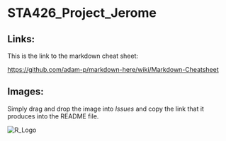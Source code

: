 # STA426_Project_Jerome

## Links: 
This is the link to the markdown cheat sheet:

https://github.com/adam-p/markdown-here/wiki/Markdown-Cheatsheet

## Images:
Simply drag and drop the image into *Issues* and copy the link that it produces into the README file.

![R_Logo](https://user-images.githubusercontent.com/71266724/133996790-1eec97e7-1d3c-4728-a213-3b28cc85ec2f.png)
